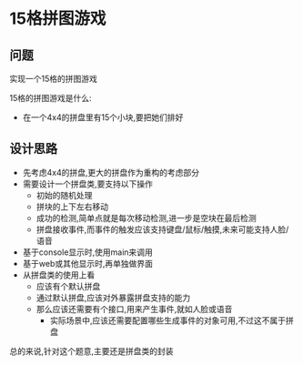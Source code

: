 # 15格拼图游戏

## 问题

实现一个15格的拼图游戏

15格的拼图游戏是什么:

- 在一个4x4的拼盘里有15个小块,要把她们排好

## 设计思路

- 先考虑4x4的拼盘,更大的拼盘作为重构的考虑部分
- 需要设计一个拼盘类,要支持以下操作
  - 初始的随机处理
  - 拼块的上下左右移动
  - 成功的检测,简单点就是每次移动检测,进一步是空块在最后检测
  - 拼盘接收事件,而事件的触发应该支持键盘/鼠标/触摸,未来可能支持人脸/语音
- 基于console显示时,使用main来调用
- 基于web或其他显示时,再单独做界面
- 从拼盘类的使用上看
  - 应该有个默认拼盘
  - 通过默认拼盘,应该对外暴露拼盘支持的能力
  - 那么应该还需要有个接口,用来产生事件,就如人脸或语音
    - 实际场景中,应该还需要配置哪些生成事件的对象可用,不过这不属于拼盘

总的来说,针对这个题意,主要还是拼盘类的封装

